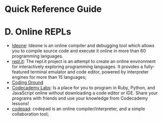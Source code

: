 Quick Reference Guide
=====================

# D. Online REPLs

- [Ideone](http://ideone.com/): Ideone is an online compiler and debugging tool which allows you to compile source code and execute it online in more than 60 programming languages.
- [repl.it](https://repl.it/languages/Ruby): The repl.it project is an attempt to create an online environment for interactively exploring programming languages. It provides a fully-featured terminal emulator and code editor, powered by interpreter engines for more than 15 languages;
- [Coding Ground](http://www.tutorialspoint.com/ruby_terminal_online.php)
- [Codecademy Labs](http://labs.codecademy.com/): Is a place for you to program in Ruby, Python, and JavaScript online without downloading a code editor or IDE. Share your programs with friends and use your knowledge from Codecademy lessons!
- [codepad](http://codepad.org/): codepad is an online compiler/interpreter, and a simple collaboration tool;
